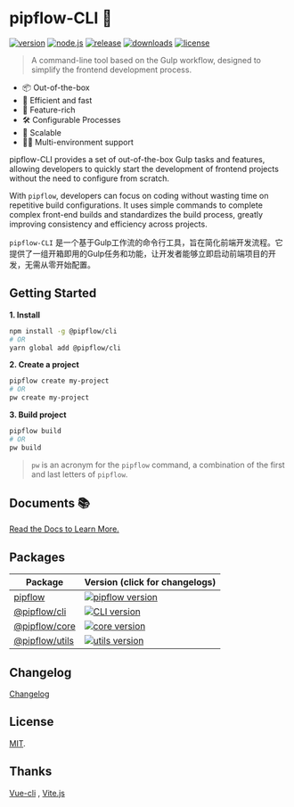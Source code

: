# pipflow-CLI 🥤

[![version](https://img.shields.io/npm/v/%40pipflow%2Fcli?style=flat-square&logo=npm)](https://www.npmjs.com/package/@pipflow/cli)
[![node.js](https://img.shields.io/node/v/%40pipflow%2Fcli?style=flat-square&logo=nodedotjs)](https://nodejs.org/en/about/releases/)
[![release](https://img.shields.io/github/actions/workflow/status/meqn/pipflow/release.yml?style=flat-square)](https://github.com/Meqn/pipflow/releases)
[![downloads](https://img.shields.io/npm/dm/%40pipflow%2Fcli?style=flat-square)](https://www.npmjs.com/package/@pipflow/cli)
[![license](https://img.shields.io/npm/l/%40pipflow%2Fcli?style=flat-square)](https://github.com/Meqn/pipflow)

> A command-line tool based on the Gulp workflow, designed to simplify the frontend development process.  


- 📦 Out-of-the-box
- 🚀 Efficient and fast
- 🎨 Feature-rich
- 🛠 Configurable Processes
- 🔗 Scalable
- 🏳️‍🌈 Multi-environment support


pipflow-CLI provides a set of out-of-the-box Gulp tasks and features, allowing developers to quickly start the development of frontend projects without the need to configure from scratch.

With `pipflow`, developers can focus on coding without wasting time on repetitive build configurations. It uses simple commands to complete complex front-end builds and standardizes the build process, greatly improving consistency and efficiency across projects.


`pipflow-CLI` 是一个基于Gulp工作流的命令行工具，旨在简化前端开发流程。它提供了一组开箱即用的Gulp任务和功能，让开发者能够立即启动前端项目的开发，无需从零开始配置。


## Getting Started

**1. Install**

```bash
npm install -g @pipflow/cli
# OR
yarn global add @pipflow/cli
```

**2. Create a project**

```bash
pipflow create my-project
# OR
pw create my-project
```

**3. Build project**
```bash
pipflow build
# OR
pw build
```

> `pw` is an acronym for the `pipflow` command, a combination of the first and last letters of `pipflow`.



## Documents 📚

[Read the Docs to Learn More.](https://pipflow.mengqing.org/guide/cli.html)



## Packages

| Package                                                                     | Version (click for changelogs)                                                                                                                               |
| --------------------------------------------------------------------------- | :----------------------------------------------------------------------------------------------------------------------------------------------------------- |
| [pipflow](https://github.com/Meqn/pipFlow/tree/main/packages/main/)         | [![pipflow version](https://img.shields.io/npm/v/pipflow?style=flat-square)](https://github.com/Meqn/pipFlow/blob/main/packages/main/CHANGELOG.md)           |
| [@pipflow/cli](https://github.com/Meqn/pipflow/tree/main/packages/cli)                         | [![CLI version](https://img.shields.io/npm/v/%40pipflow%2Fcli?style=flat-square)](https://github.com/Meqn/pipflow/blob/main/packages/cli/CHANGELOG.md)                |
| [@pipflow/core](https://github.com/Meqn/pipFlow/tree/main/packages/core/)   | [![core version](https://img.shields.io/npm/v/%40pipflow%2Fcore?style=flat-square)](https://github.com/Meqn/pipFlow/blob/main/packages/core/CHANGELOG.md)    |
| [@pipflow/utils](https://github.com/Meqn/pipFlow/tree/main/packages/utils/) | [![utils version](https://img.shields.io/npm/v/%40pipflow%2Futils?style=flat-square)](https://github.com/Meqn/pipFlow/blob/main/packages/utils/CHANGELOG.md) |




## Changelog

[Changelog](https://github.com/Meqn/pipflow/blob/main/packages/cli/CHANGELOG.md)


## License

[MIT](LICENSE).


## Thanks

[Vue-cli](https://cli.vuejs.org/) , [Vite.js](https://vitejs.dev/)
